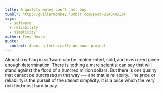 ```yaml
---
title: A quality money can’t just buy
tumblr: http://guillermonkey.tumblr.com/post/3143443134
tags:
  - software
  - reliability
  - simplicity
author: Tony Hoare
quote:
  context: About a technically unsound project
---
```


Almost anything in software can be implemented, sold, and even used given enough determination. There is nothing a mere scientist can say that will stand against the flood of a hundred million dollars. But there is one quality that cannot be purchased in this way --- and that is reliability. The price of reliability is the pursuit of the utmost simplicity. It is a price which the very rich find most hard to pay.
